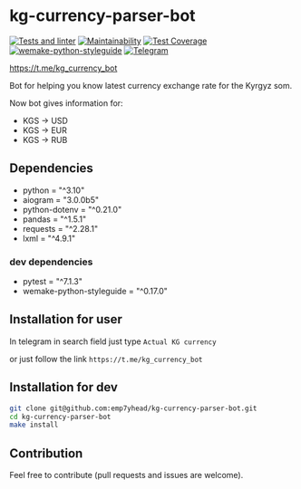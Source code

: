# kg-currency-parser-bot

[![Tests and linter](https://github.com/emp7yhead/kg-currency-parser-bot/actions/workflows/main.yml/badge.svg)](https://github.com/emp7yhead/kg-currency-parser-bot/actions/workflows/main.yml)
[![Maintainability](https://api.codeclimate.com/v1/badges/499160adca67df16843a/maintainability)](https://codeclimate.com/github/emp7yhead/kg-currency-parser-bot/maintainability)
[![Test Coverage](https://api.codeclimate.com/v1/badges/499160adca67df16843a/test_coverage)](https://codeclimate.com/github/emp7yhead/kg-currency-parser-bot/test_coverage)
[![wemake-python-styleguide](https://img.shields.io/badge/style-wemake-000000.svg)](https://github.com/wemake-services/wemake-python-styleguide)
[![Telegram](https://img.shields.io/badge/-telegram-red?color=white&logo=telegram&logoColor=black)](https://t.me/kg_currency_bot)

https://t.me/kg_currency_bot

Bot for helping you know latest currency exchange rate for the Kyrgyz som.

Now bot gives information for:

- KGS -> USD
- KGS -> EUR
- KGS -> RUB

## Dependencies

- python = "^3.10"
- aiogram = "3.0.0b5"
- python-dotenv = "^0.21.0"
- pandas = "^1.5.1"
- requests = "^2.28.1"
- lxml = "^4.9.1"

### dev dependencies

- pytest = "^7.1.3"
- wemake-python-styleguide = "^0.17.0"

## Installation for user

In telegram in search field just type `Actual KG currency`

or just follow the link `https://t.me/kg_currency_bot`

## Installation for dev

```bash
git clone git@github.com:emp7yhead/kg-currency-parser-bot.git
cd kg-currency-parser-bot
make install
```

## Contribution

Feel free to contribute (pull requests and issues are welcome).
